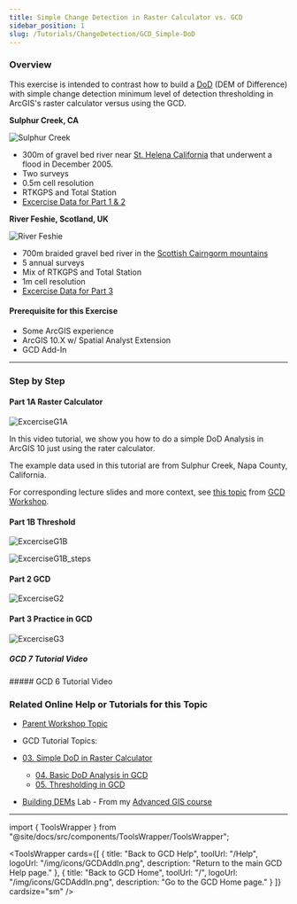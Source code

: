 ```yaml
---
title: Simple Change Detection in Raster Calculator vs. GCD
sidebar_position: 1
slug: /Tutorials/ChangeDetection/GCD_Simple-DoD
---
```


### Overview



This exercise is intended to contrast how to build a [DoD](/Concepts/dod) (DEM of Difference) with simple change detection minimum level of detection thresholding in ArcGIS's raster calculator versus using the GCD.




**Sulphur Creek, CA**

![Sulphur Creek](/img/datasets/sulphur_200h.png)

- 300m of gravel bed river near [St. Helena California](https://www.google.com/maps/place/38%C2%B029'44.0%22N+122%C2%B028'09.0%22W/@38.4958086,-122.4803136,4904m/data=!3m1!1e3!4m5!3m4!1s0x0:0x0!8m2!3d38.49555!4d-122.469166) that underwent a flood in December 2005.
- Two surveys
- 0.5m cell resolution
- RTKGPS and Total Station
- [Excercise Data for Part 1 & 2](http://etalweb.joewheaton.org/etal_workshops/GCD/2015_USU/G_SimpleDoD.zip)

**River Feshie, Scotland, UK**

![River Feshie](/img/datasets/feshie_200h.png)

- 700m braided gravel bed river in the [Scottish Cairngorm mountains](https://www.google.com/maps/place/57%C2%B000'41.4%22N+3%C2%B054'16.1%22W/@57.0099348,-3.9000104,6821m/data=!3m1!1e3!4m5!3m4!1s0x0:0x0!8m2!3d57.01149!4d-3.90446)
- 5 annual surveys
- Mix of RTKGPS and Total Station
- 1m cell resolution
- [Excercise Data for Part 3](https://s3-us-west-2.amazonaws.com/etalweb.joewheaton.org/GCD/GCD7/Tutorials/GeoTERM_Feshie.zip)


#### Prerequisite for this Exercise

- Some ArcGIS experience
- ArcGIS 10.X w/ Spatial Analyst Extension
- GCD Add-In

------

### Step by Step

#### Part 1A Raster Calculator


![ExcerciseG1A](/img/tutorials/ExcerciseG1A.png)


<YouTubeEmbed videoId="rda6aVCPF9Q" title="Simple DoD Analysis in ArcGIS 10" />

In this video tutorial, we show you how to do a simple DoD Analysis in ArcGIS 10 just using the rater calculator.


<YouTubeEmbed videoId="YHbDByz6HO4" title="Simple DoD Analysis in ArcGIS 10 - Part 2" />

The example data used in this tutorial are from Sulphur Creek, Napa County, California.

For corresponding lecture slides and more context, see [this topic](/Help/Workshops/workshop-topics/1-Principles/e-traditional-approaches-to-change-detection) from [GCD Workshop](/).


#### Part 1B Threshold

![ExcerciseG1B](/img/tutorials/ExcerciseG1B.png)

![ExcerciseG1B_steps](/img/tutorials/ExcerciseG1B_steps.png)


<YouTubeEmbed videoId="_lbqCraoi0U" title="Thresholding in ArcGIS" />

#### Part 2 GCD

![ExcerciseG2](/img/tutorials/ExcerciseG2.png)


<YouTubeEmbed videoId="8KrOMnpBATY" title="GCD Analysis" />

#### Part 3 Practice in GCD

![ExcerciseG3](/img/tutorials/ExcerciseG3.png)

##### GCD 7 Tutorial Video

<YouTubeEmbed videoId="MI6p4DfT3Sk" title="GCD 7 Tutorial Video" />
##### GCD 6 Tutorial Video

<YouTubeEmbed videoId="khJE7dRsIKQ" title="GCD 6 Tutorial Video" />

### Related Online Help or Tutorials for this Topic

- [Parent Workshop Topic](/Help/Workshops/workshop-topics/versions/3-day-workshop/1-Principles/f-essential-best-practices-to-support-change-detection)

- GCD Tutorial Topics:

- [03. Simple DoD in Raster Calculator](/tutorials--how-to/ii-simple-dod-in-raster-calculator)
  - [04. Basic DoD Analysis in GCD](/tutorials--how-to/iv-basic-dod-analysis-in-gcd)
  - [05. Thresholding in GCD](/tutorials--how-to/v-thresholding-w-raster-calculator)

- [Building DEMs](http://gis.joewheaton.org/assignments/labs/lab-07---building-dems) Lab - From my [Advanced GIS course](http://gis.joewheaton.org/)


------

import { ToolsWrapper } from "@site/docs/src/components/ToolsWrapper/ToolsWrapper";


<ToolsWrapper
  cards={[
    {
      title: "Back to GCD Help",
      toolUrl: "/Help",
      logoUrl: "/img/icons/GCDAddIn.png",
      description: "Return to the main GCD Help page."
    },
    {
      title: "Back to GCD Home",
      toolUrl: "/",
      logoUrl: "/img/icons/GCDAddIn.png",
      description: "Go to the GCD Home page."
    }
  ]}
  cardsize="sm"
/>
